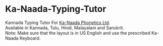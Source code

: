 # Ka-Naada-Typing-Tutor
Kannada Typing Tutor For [Ka-Naada Phonetics Ltd](https://ka-naada.com/).<br/>
Available in Kannada, Tulu, Hindi, Malayalam and Sanskrit.<br/>
Note: Make sure that the layout is in US English and use the prescribed Ka-Naada Keyboard.
